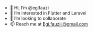 - 👋 Hi, I’m @egifauzi
- 👀 I’m interested in Flutter and Laravel
- 💞️ I’m looking to collaborate
- 📫 Reach me at Egi.fauziii@gmail.com

<!---
egifauzi/egifauzi is a ✨ special ✨ repository because its `README.md` (this file) appears on your GitHub profile.
You can click the Preview link to take a look at your changes.
--->
